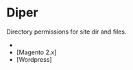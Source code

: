 # Diper

Directory permissions for site dir and files.

 * [Magento 1.x]:[/magento2.md]
 * [Magento 2.x]
 * [Wordpress]
 
